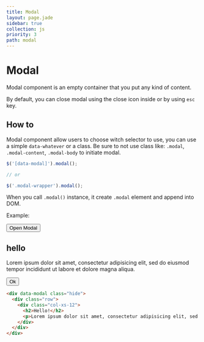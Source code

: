 ```yaml
---
title: Modal
layout: page.jade
sidebar: true
collection: js
priority: 3
path: modal
---
```


# Modal
<p class="lead">Modal component is an empty container that you put any kind of content.</p>

By default, you can close modal using the close icon inside or by using `esc` key.

## How to

Modal component allow users to choose witch selector to use, you can use a simple `data-whatever` or a class. Be sure to not use class like: `.modal`, `.modal-content`, `.modal-body` to initiate modal.

```js
$('[data-modal]').modal();

// or

$('.modal-wrapper').modal();
```

When you call `.modal()` instance, it create `.modal` element and append into DOM.


Example:

<button class="button button-primary" data-trigger="open-modal">Open Modal</button>

<div data-modal class="hide">
  <div class="row">
    <div class="col-xs-12">
      <h2>hello</h2>
      <p>Lorem ipsum dolor sit amet, consectetur adipisicing elit, sed do eiusmod tempor incididunt ut labore et dolore magna aliqua.</p>
      <button class="button button-primary">Ok</button>
    </div>
  </div>
</div>

```html
<div data-modal class="hide">
  <div class="row">
    <div class="col-xs-12">
      <h2>Hello!</h2>
      <p>Lorem ipsum dolor sit amet, consectetur adipisicing elit, sed do eiusmod tempor incididunt ut labore et dolore magna aliqua.</p>
    </div>
  </div>
</div>
```
